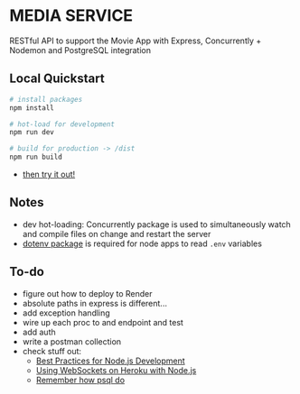 # MEDIA SERVICE

RESTful API to support the Movie App with Express, Concurrently + Nodemon and PostgreSQL integration

## Local Quickstart
```sh
# install packages
npm install

# hot-load for development
npm run dev

# build for production -> /dist
npm run build
```
* [then try it out!](http://localhost:5555/api/v1/user)

## Notes
* dev hot-loading: Concurrently package is used to simultaneously watch and compile files on change and restart the server
* [dotenv package](https://medium.com/@thejasonfile/using-dotenv-package-to-create-environment-variables-33da4ac4ea8f) is required for node apps to read `.env` variables

## To-do
* figure out how to deploy to Render
* absolute paths in express is different...
* add exception handling
* wire up each proc to and endpoint and test
* add auth
* write a postman collection
* check stuff out:
	- [Best Practices for Node.js Development](https://devcenter.heroku.com/articles/node-best-practices)
	- [Using WebSockets on Heroku with Node.js](https://devcenter.heroku.com/articles/node-websockets)
	- [Remember how psql do](https://www.tutorialspoint.com/postgresql/postgresql_insert_query.htm)


